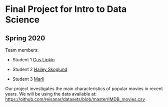 # Final Project for Intro to Data Science

## Spring 2020

Team members: 

- Student 1 [Gus Lipkin](mailto:glipkin6737@floridapoly.edu)

- Student 2 [Hailey Skoglund](mailto:hskoglund7612@floridapoly.edu)

- Student 3 [Marli](mailto:hskoglund7612@floridapoly.edu)


Our project investigates the main characteristics of popular movies in recent years.
We will be using the data available at: 
<https://github.com/reisanar/datasets/blob/master/IMDB_movies.csv> 
